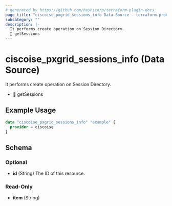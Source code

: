 ```yaml
---
# generated by https://github.com/hashicorp/terraform-plugin-docs
page_title: "ciscoise_pxgrid_sessions_info Data Source - terraform-provider-ciscoise"
subcategory: ""
description: |-
  It performs create operation on Session Directory.
  🚧 getSessions
---
```


# ciscoise_pxgrid_sessions_info (Data Source)

It performs create operation on Session Directory.

- 🚧 getSessions

## Example Usage

```terraform
data "ciscoise_pxgrid_sessions_info" "example" {
  provider = ciscoise
}
```

<!-- schema generated by tfplugindocs -->
## Schema

### Optional

- **id** (String) The ID of this resource.

### Read-Only

- **item** (String)


